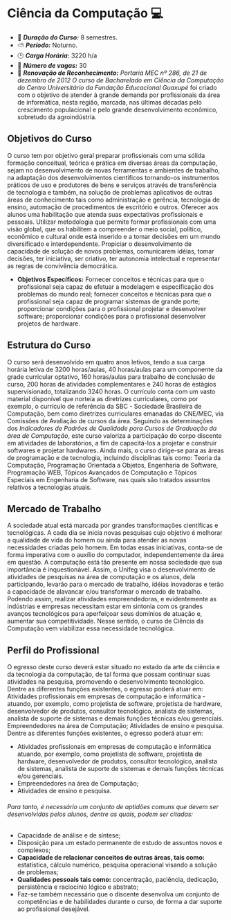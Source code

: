 # Ciência da Computação :computer:

* :pushpin: ***Duração do Curso:*** 8 semestres.
* :partly_sunny: ***Período:*** Noturno.
* :clock3: ***Carga Horária:*** 3220 h/a
* :couple: ***Número de vagas:*** 30
* :memo: ***Renovação de Reconhecimento:*** *Portaria MEC nº 286, de 21 de dezembro de 2012 O curso de Bacharelado em Ciência da Computação do Centro Universitário da Fundação Educacional Guaxupé* foi criado com o objetivo de atender à grande demanda por profissionais da área de informática, nesta região, marcada, nas últimas décadas pelo crescimento populacional e pelo grande desenvolvimento econômico, sobretudo da agroindústria.

## Objetivos do Curso

O curso tem por objetivo geral preparar profissionais com uma sólida formação conceitual, teórica e prática em diversas áreas da computação, sejam no desenvolvimento de novas ferramentas e ambientes de trabalho, na adaptação dos desenvolvimentos científicos tornando-os instrumentos práticos de uso e produtores de bens e serviços através de transferência de tecnologia e também, na solução de problemas aplicativos de outras áreas de conhecimento tais como administração e gerência, tecnologia de ensino, automação de procedimentos de escritório e outros. Oferecer aos alunos uma habilitação que atenda suas expectativas profissionais e pessoais. Utilizar metodologia que permite formar profissionais com uma visão global, que os habilitem a compreender o meio social, político, econômico e cultural onde está inserido e a tomar decisões em um mundo diversificado e interdependente. Propiciar o desenvolvimento de capacidade de solução de novos problemas, comunicarem idéias, tomar decisões, ter iniciativa, ser criativo, ter autonomia intelectual e representar as regras de convivência democrática.
* **Objetivos Específicos:** Fornecer conceitos e técnicas para que o profissional seja capaz de efetuar a modelagem e especificação dos problemas do mundo real; fornecer conceitos e técnicas para que o profissional seja capaz de programar sistemas de grande porte; proporcionar condições para o profissional projetar e desenvolver software; proporcionar condições para o profissional desenvolver projetos de hardware.

## Estrutura do Curso

O curso será desenvolvido em quatro anos letivos, tendo a sua carga horária letiva de 3200 horas/aulas, 40 horas/aulas para um componente da grade curricular optativo, 160 horas/aulas para trabalho de conclusão de curso, 200 horas de atividades complementares e 240 horas de estágios supervisionado, totalizando 3240 horas. O currículo conta com um vasto material disponível que norteia as diretrizes curriculares, como por exemplo, o currículo de referência da SBC - Sociedade Brasileira de Computação, bem como diretrizes curriculares emanadas do CNE/MEC, via Comissões de Avaliação de cursos da área.
Seguindo as determinações dos *Indicadores de Padrões de Qualidade para Cursos de Graduação da área de Computação*, este curso valoriza a participação do corpo discente em atividades de laboratórios, a fim de capacitá-los a projetar e construir softwares e projetar hardwares.
Ainda mais, o curso dirige-se para as áreas de programação e de tecnologia, incluindo disciplinas tais como: Teoria da Computação, Programação Orientada a Objetos, Engenharia de Software, Programação WEB, Tópicos Avançados de Computação e Tópicos Especiais em Engenharia de Software, nas quais são tratados assuntos relativos a tecnologias atuais.

## Mercado de Trabalho

A sociedade atual está marcada por grandes transformações científicas e tecnológicas. A cada dia se inicia novas pesquisas cujo objetivo é melhorar a qualidade de vida do homem ou ainda para atender as novas necessidades criadas pelo homem. Em todas essas iniciativas, conta-se de forma imperativa com o auxílio do computador, independentemente da área em questão. A computação está tão presente em nossa sociedade que sua importância é inquestionável.
Assim, o Unifeg visa o desenvolvimento de atividades de pesquisas na área de computação e os alunos, dela participando, levarão para o mercado de trabalho, idéias inovadoras e terão a capacidade de alavancar e/ou transformar o mercado de trabalho. Podendo assim, realizar atividades empreendedoras, e evidentemente as indústrias e empresas necessitam estar em sintonia com os grandes avanços tecnológicos para aperfeiçoar seus domínios de atuação e, aumentar sua competitividade. Nesse sentido, o curso de Ciência da Computação vem viabilizar essa necessidade tecnológica.

## Perfil do Profissional

O egresso deste curso deverá estar situado no estado da arte da ciência e da tecnologia da computação, de tal forma que possam continuar suas atividades na pesquisa, promovendo o desenvolvimento tecnológico. Dentre as diferentes funções existentes, o egresso poderá atuar em: Atividades profissionais em empresas de computação e informática - atuando, por exemplo, como projetista de software, projetista de hardware, desenvolvedor de produtos, consultor tecnológico, analista de sistemas, analista de suporte de sistemas e demais funções técnicas e/ou gerenciais. Empreendedores na área de Computação; Atividades de ensino e pesquisa. Dentre as diferentes funções existentes, o egresso poderá atuar em:

* Atividades profissionais em empresas de computação e informática atuando, por exemplo, como projetista de software, projetista de hardware, desenvolvedor de produtos, consultor tecnológico, analista de sistemas, analista de suporte de sistemas e demais funções técnicas e/ou gerenciais.
* Empreendedores na área de Computação;
* Atividades de ensino e pesquisa.
###### Para tanto, é necessário um conjunto de aptidões comuns que devem ser desenvolvidas pelos alunos, dentre as quais, podem ser citadas:
* Capacidade de análise e de síntese;
* Disposição para um estado permanente de estudo de assuntos novos e complexos;
* **Capacidade de relacionar conceitos de outras áreas, tais como:** estatística, cálculo numérico, pesquisa operacional visando a solução de problemas;
* **Qualidades pessoais tais como:** concentração, paciência, dedicação, persistência e raciocínio lógico e abstrato;
* Faz-se também necessário que o discente desenvolva um conjunto de competências e de habilidades durante o curso, de forma a dar suporte ao profissional desejável.
